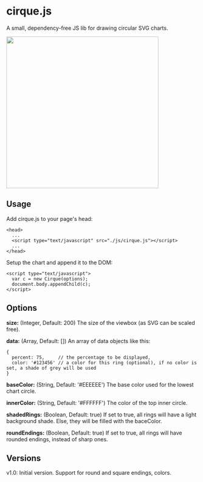 # cirque.js

A small, dependency-free JS lib for drawing circular SVG charts.

<img src="https://cdn.rawgit.com/ice8lue/cirque.js/master/sample.svg" width="400">

## Usage
Add cirque.js to your page's head:

```
<head>
  ...
  <script type="text/javascript" src="./js/cirque.js"></script>
  ...
</head>
```

Setup the chart and append it to the DOM:

```
<script type="text/javascript">
  var c = new Cirque(options);
  document.body.appendChild(c);
</script>

```

## Options

**size:** (Integer, Default: 200)
The size of the viewbox (as SVG can be scaled free).

**data:** (Array, Default: [])
An array of data objects like this:
```
{
  percent: 75,     // the percentage to be displayed,
  color: '#123456' // a color for this ring (optional), if no color is set, a shade of grey will be used
}
```

**baseColor:** (String, Default: '#EEEEEE')
The base color used for the lowest chart circle.

**innerColor:** (String, Default: '#FFFFFF')
The color of the top inner circle.

**shadedRings:** (Boolean, Default: true)
If set to true, all rings will have a light background shade. Else, they will be filled with the baceColor.

**roundEndings:** (Boolean, Default: true)
If set to true, all rings will have rounded endings, instead of sharp ones.

## Versions

v1.0: Initial version. Support for round and square endings, colors.
